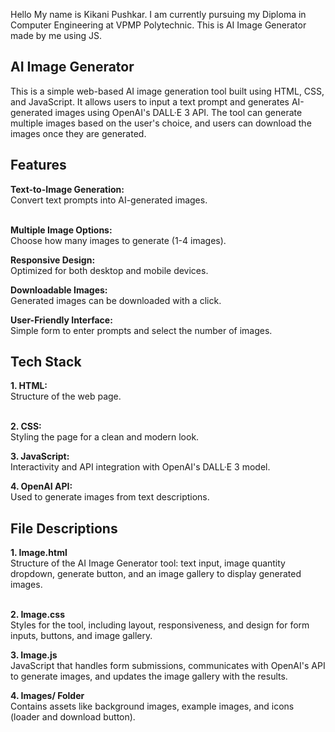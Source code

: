 Hello My name is Kikani Pushkar.
I am currently pursuing my Diploma in Computer Engineering at VPMP Polytechnic.
This is AI Image Generator made by me using JS.

<h2>AI Image Generator</h2>
This is a simple web-based AI image generation tool built using HTML, CSS, and JavaScript. It allows users to input a text prompt and generates AI-generated images using OpenAI's DALL·E 3 API. The tool can generate multiple images based on the user's choice, and users can download the images once they are generated.

<h2>Features</h2>
<b>Text-to-Image Generation:</b> <br> Convert text prompts into AI-generated images.<br><br>

<b>Multiple Image Options:</b> <br> Choose how many images to generate (1-4 images).<br>

<b> Responsive Design:</b> <br> Optimized for both desktop and mobile devices.<br>

<b> Downloadable Images:</b> <br> Generated images can be downloaded with a click.<br>

<b> User-Friendly Interface:</b> <br> Simple form to enter prompts and select the number of images. <br>

<h2>Tech Stack</h2>
<b>1. HTML:</b> <br> Structure of the web page. <br><br>

<b>2. CSS: </b> <br> Styling the page for a clean and modern look.<br>

<b>3. JavaScript:</b> <br> Interactivity and API integration with OpenAI's DALL·E 3 model.<br>

<b>4. OpenAI API: </b> <br> Used to generate images from text descriptions.<br>

<h2>File Descriptions </h2>
<b>1. Image.html </b> <br>
Structure of the AI Image Generator tool: text input, image quantity dropdown, generate button, and an image gallery to display generated images. <br></br>

<b>2. Image.css </b> <br>
Styles for the tool, including layout, responsiveness, and design for form inputs, buttons, and image gallery.<br>

<b>3. Image.js </b> <br>
JavaScript that handles form submissions, communicates with OpenAI's API to generate images, and updates the image gallery with the results.<br>

<b>4. Images/ Folder </b> <br>
Contains assets like background images, example images, and icons (loader and download button).
